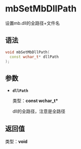 # mbSetMbDllPath

设置mb.dll的全路径+文件名

## 语法

``` cpp
void mbSetMbDllPath(
  const wchar_t* dllPath
);
```

## 参数

- **`dllPath`**

  类型：**const wchar_t\***

  dll的全路径，注意是全路径

## 返回值

类型：**void**
